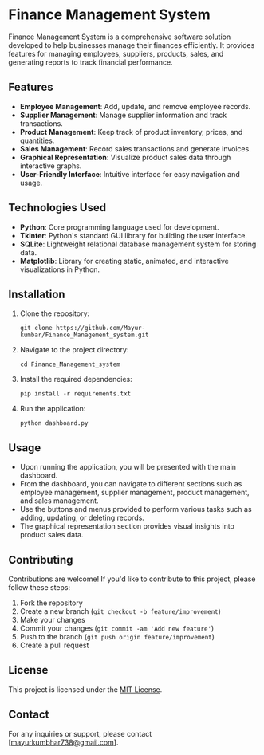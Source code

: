 # Finance Management System

Finance Management System is a comprehensive software solution developed to help businesses manage their finances efficiently. It provides features for managing employees, suppliers, products, sales, and generating reports to track financial performance.

## Features

- **Employee Management**: Add, update, and remove employee records.
- **Supplier Management**: Manage supplier information and track transactions.
- **Product Management**: Keep track of product inventory, prices, and quantities.
- **Sales Management**: Record sales transactions and generate invoices.
- **Graphical Representation**: Visualize product sales data through interactive graphs.
- **User-Friendly Interface**: Intuitive interface for easy navigation and usage.

## Technologies Used

- **Python**: Core programming language used for development.
- **Tkinter**: Python's standard GUI library for building the user interface.
- **SQLite**: Lightweight relational database management system for storing data.
- **Matplotlib**: Library for creating static, animated, and interactive visualizations in Python.

## Installation

1. Clone the repository:

    ```
    git clone https://github.com/Mayur-kumbar/Finance_Management_system.git
    ```

2. Navigate to the project directory:

    ```
    cd Finance_Management_system
    ```

3. Install the required dependencies:

    ```
    pip install -r requirements.txt
    ```

4. Run the application:

    ```
    python dashboard.py
    ```

## Usage

- Upon running the application, you will be presented with the main dashboard.
- From the dashboard, you can navigate to different sections such as employee management, supplier management, product management, and sales management.
- Use the buttons and menus provided to perform various tasks such as adding, updating, or deleting records.
- The graphical representation section provides visual insights into product sales data.

## Contributing

Contributions are welcome! If you'd like to contribute to this project, please follow these steps:

1. Fork the repository
2. Create a new branch (`git checkout -b feature/improvement`)
3. Make your changes
4. Commit your changes (`git commit -am 'Add new feature'`)
5. Push to the branch (`git push origin feature/improvement`)
6. Create a pull request

## License

This project is licensed under the [MIT License](LICENSE).

## Contact

For any inquiries or support, please contact [mayurkumbhar738@gmail.com].



